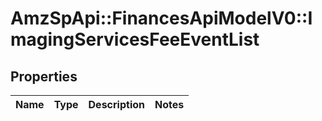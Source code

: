 # AmzSpApi::FinancesApiModelV0::ImagingServicesFeeEventList

## Properties
Name | Type | Description | Notes
------------ | ------------- | ------------- | -------------

